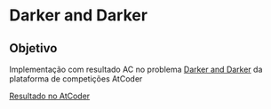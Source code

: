 # Darker and Darker
## Objetivo

Implementação com resultado AC no problema  [Darker and Darker](https://atcoder.jp/contests/agc033/tasks/agc033_a) da plataforma de competições AtCoder

[Resultado no AtCoder](https://atcoder.jp/contests/agc033/submissions/7130237)